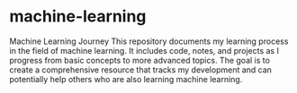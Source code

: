 # machine-learning
Machine Learning Journey This repository documents my learning process in the field of machine learning. It includes code, notes, and projects as I progress from basic concepts to more advanced topics. The goal is to create a comprehensive resource that tracks my development and can potentially help others who are also learning machine learning.
